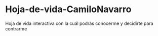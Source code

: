 # Hoja-de-vida-CamiloNavarro
Hoja de vida interactiva con la cuál podrás conocerme y decidirte para contrarme
